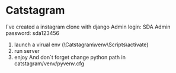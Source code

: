 # Catstagram
I`ve created a instagram clone with django
Admin login: SDA
Admin password: sda123456
1. launch a virual env  (\Catstagram\venv\Scripts\activate)
2. run server
3. enjoy
And don`t forget change python path in catstagram/venv/pyvenv.cfg
